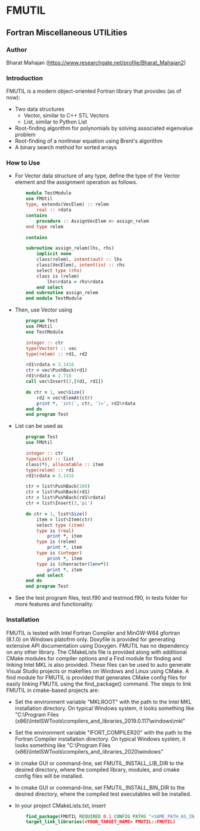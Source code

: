 # FMUTIL

## Fortran Miscellaneous UTILities


### Author

Bharat Mahajan (https://www.researchgate.net/profile/Bharat_Mahajan2)

### Introduction

FMUTIL is a modern object-oriented Fortran library that provides (as of now):

- Two data structures
    + Vector, similar to C++ STL Vectors
    + List, similar to Python List
- Root-finding algorithm for polynomials by solving associated eigenvalue problem
- Root-finding of a nonlinear equation using Brent's algorithm
- A binary search method for sorted arrays

### How to Use

+ For Vector data structure of any type, define the type of the Vector element and the assignment operation as follows.

    ```fortran
        module TestModule
        use FMUtil
        type, extends(VecElem) :: relem
            real :: rdata
        contains
            procedure :: AssignVecElem => assign_relem
        end type relem

        contains

        subroutine assign_relem(lhs, rhs)
            implicit none
            class(relem), intent(out) :: lhs
            class(VecElem), intent(in) :: rhs
            select type (rhs)
            class is (relem)
                lhs%rdata = rhs%rdata
            end select    
        end subroutine assign_relem
        end module TestModule
    ```

+ Then, use Vector using

    ```fortran
        program Test
        use FMUtil
        use TestModule

        integer :: ctr
        type(Vector) :: vec
        type(relem) :: rd1, rd2

        rd1%rdata = 3.1416
        ctr = vec%PushBack(rd1)    
        rd1%rdata = 2.718
        call vec%Insert(2,[rd1, rd1])

        do ctr = 1, vec%Size()
            rd2 = vec%ElemAt(ctr)
            print *, 'int(', ctr, ')=', rd2%rdata        
        end do    
        end program Test
    ```

+ List can be used as

    ```fortran
        program Test
        use FMUtil

        integer :: ctr
        type(List) :: list
        class(*), allocatable :: item
        type(relem) :: rd1
        rd1%rdata = 3.1416

        ctr = list%PushBack(100)
        ctr = list%PushBack(rd1)
        ctr = list%PushBack(rd1%rdata)
        ctr = list%Insert(3,'pi')    

        do ctr = 1, list%Size()
            item = list%Item(ctr)
            select type (item)
            type is (real)
                print *, item
            type is (relem)
                print *, item
            type is (integer)
                print *, item
            type is (chanracter(len=*))
                print *, item
            end select
        end do  
        end program Test  
    ```

+ See the test program files, test.f90 and testmod.f90, in tests folder for more features and functionality.

### Installation

FMUTIL is tested with Intel Fortran Compiler and MinGW-W64 gfortran (8.1.0) on Windows platofrm only. Doxyfile is provided for generating extensive API documentation using Doxygen. FMUTIL has no dependency on any other library. The CMakeLists file is provided along with additional CMake modules for compiler options and a Find module for finding and linking Intel MKL is also provided. These files can be used to auto generate Visual Studio projects or makefiles on Windows and Linux using CMake. A find module for FMUTIL is provided that generates CMake config files for easily linking FMUTIL using the find_package() command. The steps to link FMUTIL in cmake-based projects are:

+ Set the environment variable "MKLROOT" with the path to the Intel MKL installation directory. On typical Windows system, it looks something like
"C:\Program Files (x86)\IntelSWTools\compilers_and_libraries_2019.0.117\windows\mkl"

+ Set the environment variable "IFORT_COMPILER20" with the path to the
Fortran Compiler installation directory. On typical Windows system, it looks something like "C:\Program Files (x86)\IntelSWTools\compilers_and_libraries_2020\windows\"

+ In cmake GUI or command-line, set FMUTIL_INSTALL_LIB_DIR to the desired directory, where the compiled library, modules, and cmake config files will be installed.

+ In cmake GUI or command-line, set FMUTIL_INSTALL_BIN_DIR to the desired directory, where the compiled test executables will be installed.

+ In your project CMakeLists.txt, insert

    ```cmake
        find_package(FMUTIL REQUIRED 0.1 CONFIG PATHS "<SAME_PATH_AS_IN_FMUTIL_INSTALL_LIB_DIR>" NO_CMAKE_PACKAGE_REGISTRY)
        target_link_libraries(<YOUR_TARGET_NAME> FMUTIL::FMUTIL)
    ```
